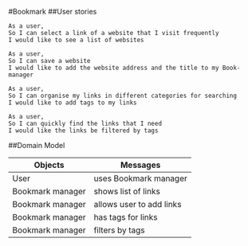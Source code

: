 #Bookmark
##User stories
```
As a user,
So I can select a link of a website that I visit frequently
I would like to see a list of websites
```
```
As a user,
So I can save a website
I would like to add the website address and the title to my Book-manager
```
```
As a user,
So I can organise my links in different categories for searching
I would like to add tags to my links
```
```
As a user,
So I can quickly find the links that I need
I would like the links be filtered by tags
```
##Domain Model


Objects           | Messages
-------------     | -------------
User              | uses Bookmark manager
Bookmark manager  | shows list of links
Bookmark manager  | allows user to add links
Bookmark manager  | has tags for links
Bookmark manager  | filters by tags
